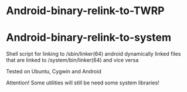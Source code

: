 # Android-binary-relink-to-TWRP
# Android-binary-relink-to-system
Shell script for linking to /sbin/linker(64) android dynamically linked files that are linked to /system/bin/linker(64) and vice versa

Tested on Ubuntu, Cygwin and Android

Attention! Some utilities will still be
need some system libraries!
